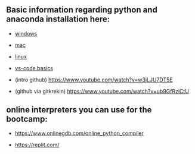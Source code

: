 #

## Basic information regarding python and anaconda installation here: 
* [windows](https://www.youtube.com/watch?v=5mDYijMfSzs)
* [mac](https://www.youtube.com/watch?v=daVgEXjv6DE)
* [linux](https://www.youtube.com/watch?v=WFswV4J2ZEs)

* [vs-code basics](https://www.youtube.com/watch?v=ORrELERGIHs)

* (intro github) https://www.youtube.com/watch?v=w3jLJU7DT5E 
* (github via gitkrekin) https://www.youtube.com/watch?v=ub9GfRziCtU
 

## online interpreters you can use for the bootcamp:

* https://www.onlinegdb.com/online_python_compiler

* https://replit.com/   